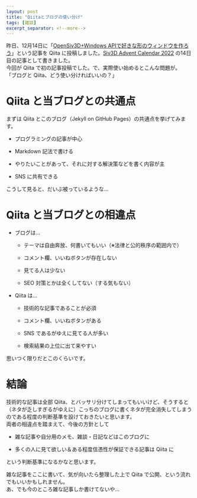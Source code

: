 ```yaml
---
layout: post
title: "Qiitaとブログの使い分け"
tags: [雑談]
excerpt_separator: <!--more-->
---
```


昨日、12月14日に「[OpenSiv3D+Windows APIで好きな形のウィンドウを作ろう](https://qiita.com/yotio/items/3e1f418668fc5fa441c0)」という記事を Qiita に投稿しました。[Siv3D Advent Calendar 2022](https://qiita.com/advent-calendar/2022/siv3d)  の14日目の記事として書きました。  
今回が Qiita で初の記事投稿でした。で、実際使い始めるとこんな問題が。  
「ブログと Qiita、どう使い分ければいいの？」

<!--more-->

# Qiita と当ブログとの共通点

まずは Qiita とこのブログ（Jekyll on GitHub Pages）の共通点を挙げてみます。

- プログラミングの記事が中心

- Markdown 記法で書ける

- やりたいことがあって、それに対する解決策などを書く内容が主

- SNS に共有できる

こうして見ると、だいぶ被っているような…  

# Qiita と当ブログとの相違点

- ブログは…
  
  - テーマは自由奔放、何書いてもいい（※法律と公的秩序の範囲内で）
  
  - コメント欄、いいねボタンが存在しない
  
  - 見てる人は少ない
  
  - SEO 対策とかは全くしてない（する気もない）
  
  

- Qiita は…
  
  - 技術的な記事であることが必須
  
  - コメント欄、いいねボタンがある
  
  - SNS であるがゆえに見てる人が多い
  
  - 検索結果の上位に出て来やすい

思いつく限りだとこのくらいです。

# 結論

技術的な記事は全部 Qiita、とバッサリ分けてしまってもいいけど、そうすると（ネタが乏しすぎるがゆえに）こっちのブログに書くネタが完全消失してしまうのである程度の判断基準を設けておきたいと思います。  
両者の相違点を踏まえて、今後の方針として

- 雑な記事や自分用のメモ、雑談・日記などはこのブログに

- 多くの人に見て欲しい＆ある程度信憑性が保証できる記事は Qiita に

という判断基準になるかなと思います。  

雑な記事をここに書いて、気が向いたら整理した上で Qiita で公開、という流れでもいいかもしれません。  
あ、でも今のところ雑な記事しか書けてないや…
